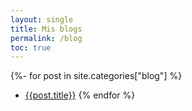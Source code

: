 ```yaml
---
layout: single
title: Mis blogs
permalink: /blog
toc: true
---
```


{%- for post in site.categories["blog"] %}
* [{{post.title}}]({{post.url}})
{% endfor %}